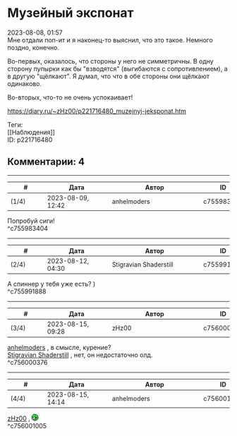 Музейный экспонат
=================

  
2023-08-08, 01:57  
 Мне отдали поп-ит и я наконец-то выяснил, что это такое. Немного поздно, конечно.   
   
 Во-первых, оказалось, что стороны у него не симметричны. В одну сторону пупырки как бы "взводятся" (выгибаются с сопротивлением), а в другую "щёлкают". Я думал, что что в обе стороны они щёлкают одинаково.   
   
 Во-вторых, что-то не очень успокаивает!   
  
<https://diary.ru/~zHz00/p221716480_muzejnyj-jeksponat.htm>  
  
Теги:  
[[Наблюдения]]  
ID: p221716480  


Комментарии: 4
--------------

  


---



|         #         |              Дата              |                     Автор                     |           ID           |
| --- | --- | --- | --- |
| (1/4) | 2023-08-09, 12:42 | anhelmoders | c755983404 |

  
 Попробуй сиги!   
 ^c755983404

---



|         #         |              Дата              |                     Автор                     |           ID           |
| --- | --- | --- | --- |
| (2/4) | 2023-08-12, 04:30 | Stigravian Shaderstill | c755991888 |

  
 А спиннер у тебя уже есть? )   
 ^c755991888

---



|         #         |              Дата              |                     Автор                     |           ID           |
| --- | --- | --- | --- |
| (3/4) | 2023-08-15, 09:28 | zHz00 | c756000376 |

  
  [anhelmoders](https://anhelmoders.diary.ru "No plans. Only wonders.")  , в смысле, курение?   
  [Stigravian Shaderstill](https://stigravian.diary.ru "Science, Death, Rock-n-Roll")  , нет, он недостаточно олд.   
 ^c756000376

---



|         #         |              Дата              |                     Автор                     |           ID           |
| --- | --- | --- | --- |
| (4/4) | 2023-08-15, 14:14 | anhelmoders | c756001005 |

  
  [zHz00](https://zHz00.diary.ru "Untitled")  , ![:smirk:](pics/3222534.gif)   
 ^c756001005